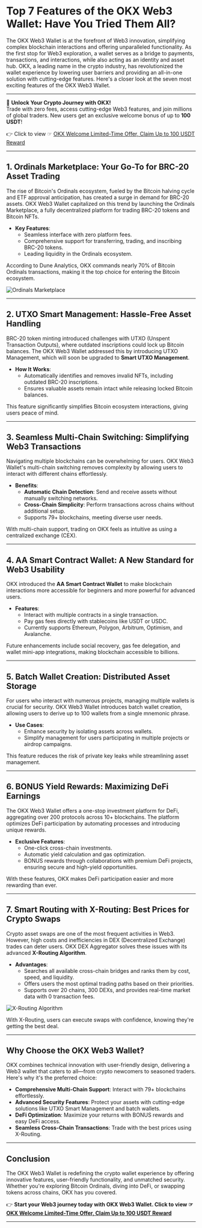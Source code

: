 # Top 7 Features of the OKX Web3 Wallet: Have You Tried Them All?

The OKX Web3 Wallet is at the forefront of Web3 innovation, simplifying complex blockchain interactions and offering unparalleled functionality. As the first stop for Web3 exploration, a wallet serves as a bridge to payments, transactions, and interactions, while also acting as an identity and asset hub. OKX, a leading name in the crypto industry, has revolutionized the wallet experience by lowering user barriers and providing an all-in-one solution with cutting-edge features. Here's a closer look at the seven most exciting features of the OKX Web3 Wallet.

---

🚀 **Unlock Your Crypto Journey with OKX!**  
Trade with zero fees, access cutting-edge Web3 features, and join millions of global traders. New users get an exclusive welcome bonus of up to **100 USDT**!  

👉 Click to view ☞ [OKX Welcome Limited-Time Offer, Claim Up to 100 USDT Reward](https://bit.ly/OKXe)

---

## 1. **Ordinals Marketplace: Your Go-To for BRC-20 Asset Trading**

The rise of Bitcoin's Ordinals ecosystem, fueled by the Bitcoin halving cycle and ETF approval anticipation, has created a surge in demand for BRC-20 assets. OKX Web3 Wallet capitalized on this trend by launching the Ordinals Marketplace, a fully decentralized platform for trading BRC-20 tokens and Bitcoin NFTs. 

- **Key Features**:  
  - Seamless interface with zero platform fees.  
  - Comprehensive support for transferring, trading, and inscribing BRC-20 tokens.  
  - Leading liquidity in the Ordinals ecosystem.  

According to Dune Analytics, OKX commands nearly 70% of Bitcoin Ordinals transactions, making it the top choice for entering the Bitcoin ecosystem.

![Ordinals Marketplace](https://upload.techflowpost.com/upload/images/20231108/2023110818272502852788.png)

---

## 2. **UTXO Smart Management: Hassle-Free Asset Handling**

BRC-20 token minting introduced challenges with UTXO (Unspent Transaction Outputs), where outdated inscriptions could lock up Bitcoin balances. The OKX Web3 Wallet addressed this by introducing UTXO Management, which will soon be upgraded to **Smart UTXO Management**. 

- **How It Works**:  
  - Automatically identifies and removes invalid NFTs, including outdated BRC-20 inscriptions.  
  - Ensures valuable assets remain intact while releasing locked Bitcoin balances.  

This feature significantly simplifies Bitcoin ecosystem interactions, giving users peace of mind.

---

## 3. **Seamless Multi-Chain Switching: Simplifying Web3 Transactions**

Navigating multiple blockchains can be overwhelming for users. OKX Web3 Wallet's multi-chain switching removes complexity by allowing users to interact with different chains effortlessly.

- **Benefits**:  
  - **Automatic Chain Detection**: Send and receive assets without manually switching networks.  
  - **Cross-Chain Simplicity**: Perform transactions across chains without additional setup.  
  - Supports 79+ blockchains, meeting diverse user needs.

With multi-chain support, trading on OKX feels as intuitive as using a centralized exchange (CEX).

---

## 4. **AA Smart Contract Wallet: A New Standard for Web3 Usability**

OKX introduced the **AA Smart Contract Wallet** to make blockchain interactions more accessible for beginners and more powerful for advanced users.

- **Features**:  
  - Interact with multiple contracts in a single transaction.  
  - Pay gas fees directly with stablecoins like USDT or USDC.  
  - Currently supports Ethereum, Polygon, Arbitrum, Optimism, and Avalanche.  

Future enhancements include social recovery, gas fee delegation, and wallet mini-app integrations, making blockchain accessible to billions.

---

## 5. **Batch Wallet Creation: Distributed Asset Storage**

For users who interact with numerous projects, managing multiple wallets is crucial for security. OKX Web3 Wallet introduces batch wallet creation, allowing users to derive up to 100 wallets from a single mnemonic phrase.

- **Use Cases**:  
  - Enhance security by isolating assets across wallets.  
  - Simplify management for users participating in multiple projects or airdrop campaigns.  

This feature reduces the risk of private key leaks while streamlining asset management.

---

## 6. **BONUS Yield Rewards: Maximizing DeFi Earnings**

The OKX Web3 Wallet offers a one-stop investment platform for DeFi, aggregating over 200 protocols across 10+ blockchains. The platform optimizes DeFi participation by automating processes and introducing unique rewards.

- **Exclusive Features**:  
  - One-click cross-chain investments.  
  - Automatic yield calculation and gas optimization.  
  - BONUS rewards through collaborations with premium DeFi projects, ensuring secure and high-yield opportunities.  

With these features, OKX makes DeFi participation easier and more rewarding than ever.

---

## 7. **Smart Routing with X-Routing: Best Prices for Crypto Swaps**

Crypto asset swaps are one of the most frequent activities in Web3. However, high costs and inefficiencies in DEX (Decentralized Exchange) trades can deter users. OKX DEX Aggregator solves these issues with its advanced **X-Routing Algorithm**.

- **Advantages**:  
  - Searches all available cross-chain bridges and ranks them by cost, speed, and liquidity.  
  - Offers users the most optimal trading paths based on their priorities.  
  - Supports over 20 chains, 300 DEXs, and provides real-time market data with 0 transaction fees.

![X-Routing Algorithm](https://upload.techflowpost.com/upload/images/20231108/2023110818274383855365.png)

With X-Routing, users can execute swaps with confidence, knowing they're getting the best deal.

---

## Why Choose the OKX Web3 Wallet?

OKX combines technical innovation with user-friendly design, delivering a Web3 wallet that caters to all—from crypto newcomers to seasoned traders. Here's why it's the preferred choice:

- **Comprehensive Multi-Chain Support**: Interact with 79+ blockchains effortlessly.  
- **Advanced Security Features**: Protect your assets with cutting-edge solutions like UTXO Smart Management and batch wallets.  
- **DeFi Optimization**: Maximize your returns with BONUS rewards and easy DeFi access.  
- **Seamless Cross-Chain Transactions**: Trade with the best prices using X-Routing.  

---

## Conclusion

The OKX Web3 Wallet is redefining the crypto wallet experience by offering innovative features, user-friendly functionality, and unmatched security. Whether you're exploring Bitcoin Ordinals, diving into DeFi, or swapping tokens across chains, OKX has you covered.

👉 **Start your Web3 journey today with OKX Web3 Wallet. Click to view ☞ [OKX Welcome Limited-Time Offer, Claim Up to 100 USDT Reward](https://bit.ly/OKXe)**

---
